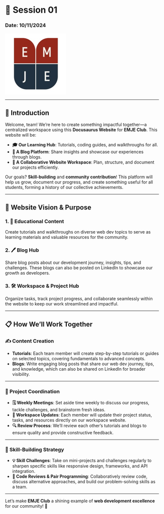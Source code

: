 # 📢 Session 01

### Date: 10/11/2024

![EMJE Club Logo](./img/emje-logo.jpeg) <!-- Placeholder for your actual logo or relevant image -->

---

## 🌟 Introduction

Welcome, team! We’re here to create something impactful together—a centralized workspace using this **Docusaurus Website** for **EMJE Club**. This website will be:

- **🎓 Our Learning Hub**: Tutorials, coding guides, and walkthroughs for all.
- **📝 A Blog Platform**: Share insights and showcase our experiences through blogs.
- **🔗 A Collaborative Website Workspace**: Plan, structure, and document our projects efficiently.

Our goals? **Skill-building** and **community contribution**! This platform will help us grow, document our progress, and create something useful for all students, forming a history of our collective achievements.

---

## 🔑 Website Vision & Purpose

### 1. 📘 **Educational Content**

Create tutorials and walkthroughs on diverse web dev topics to serve as learning materials and valuable resources for the community.

### 2. 🖊️ **Blog Hub**

Share blog posts about our development journey, insights, tips, and challenges. These blogs can also be posted on LinkedIn to showcase our growth as developers.

### 3. 🛠️ **Workspace & Project Hub**

Organize tasks, track project progress, and collaborate seamlessly within the website to keep our work streamlined and impactful.

---

## 📋 How We’ll Work Together

### ✍️ Content Creation

- **Tutorials**: Each team member will create step-by-step tutorials or guides on selected topics, covering fundamentals to advanced concepts.
- **Blogs**: Write engaging blog posts that share our web dev journey, tips, and knowledge, which can also be shared on LinkedIn for broader visibility.

---

### 👥 Project Coordination

- **🗓️ Weekly Meetings**: Set aside time weekly to discuss our progress, tackle challenges, and brainstorm fresh ideas.
- **📄 Workspace Updates**: Each member will update their project status, tasks, and resources directly on our workspace website.
- **🔍 Review Process**: We’ll review each other’s tutorials and blogs to ensure quality and provide constructive feedback.

---

### 🎯 Skill-Building Strategy

- **💡 Skill Challenges**: Take on mini-projects and challenges regularly to sharpen specific skills like responsive design, frameworks, and API integration.
- **🤝 Code Reviews & Pair Programming**: Collaboratively review code, discuss alternative approaches, and build our problem-solving skills as a team.

---

Let’s make **EMJE Club** a shining example of **web development excellence** for our community! 🚀
